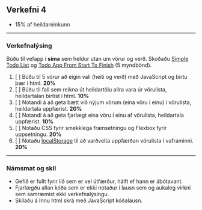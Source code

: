 ## Verkefni 4 
- 15% af heildareinkunn
  
---

### Verkefnalýsing

Búðu til vefapp í **síma** sem heldur utan um vörur og verð. Skoðaðu [Simple Todo List](https://courses.webdevsimplified.com/view/courses/javascript-simplified-beginner/521736-Basic-DOM/1510717-43-Simple-Todo-List) og [Todo App From Start To Finish](https://codingthesmartway.com/building-a-vanilla-javascript-todo-app-from-start-to-finish-ep-1-introduction-project-setup/) (5 myndbönd).

1. [ ] Búðu til 5 vörur að eigin vali (heiti og verð) með JavaScript og birtu þær í html. **20%**
1. [ ] Búðu til fall sem reikna út heildartölu allra vara úr vörulista, heildartalan birtist í html. **10%**
1. [ ] Notandi á að geta bætt við nýjum vörum (eina vöru í einu) í vörulista, heildartala uppfærist. **20%**
1. [ ] Notandi á að geta fjarlægt eina vöru í einu af vörulista, heildartala uppfærist. **10%**
1. [ ] Notaðu CSS fyrir smekklega framsetningu og Flexbox fyrir uppsetningu. **20%**
1. [ ] Notaðu [localStorage](https://github.com/GunnarThorunnarson/FORR3JS05DU/wiki/Web-Storage) til að varðveita uppfærðan vörulista í vaframinni. **20%**

---

### Námsmat og skil	
* Gefið er fullt fyrir lið sem er vel útfærður, hálft ef hann er ábótavant. 
* Fjarlægðu allan kóða sem er ekki notaður í lausn sem og aukaleg virkni sem samræmist ekki verkefnalýsingu.
* Skilaðu á Innu html skrá með JavaScript kóðalausn.

